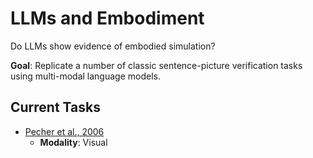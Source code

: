# LLMs and Embodiment

Do LLMs show evidence of embodied simulation?

**Goal**: Replicate a number of classic sentence-picture verification tasks using multi-modal language models.


## Current Tasks

- [Pecher et al., 2006](https://journals.sagepub.com/doi/full/10.1080/17470210802633255)  
   - **Modality**: Visual